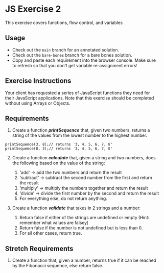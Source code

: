 # JS Exercise 2
This exercise covers functions, flow control, and variables

## Usage
* Check out the `main` branch for an annotated solution. 
* Check out the `bare-bones` branch for a bare bones solution.
* Copy and paste each requirement into the browser console. Make sure to refresh so that you don't get variable re-assignment errors!

## Exercise Instructions
Your client has requested a series of JavaScript functions they need for their JavaScript applications. Note that this exercise should be completed without using Arrays or Objects.

## Requirements
1. Create a function **_printSequence_** that, given two numbers, returns a string of the values from the lowest number to the highest number.
```
printSequence(3, 8);// returns '3, 4, 5, 6, 7, 8'
printSequence(8, 3);// returns '3, 4, 5, 6, 7, 8'
```

2. Create a function **_calculate_** that, given a string and two numbers, does the following based on the value of the string:
    1. 'add' → add the two numbers and return the result
    2. 'subtract' → subtract the second number from the first and return the result
    3. 'multiply' → multiply the numbers together and return the result
    4. 'divide' → divide the first number by the second and return the result
    5. For everything else, do not return anything.

3. Create a function **_validate_** that takes in 2 strings and a number:  
    1. Return false if either of the strings are undefined or empty (Hint: remember what values are falsey)  
    2. Return false if the number is not undefined but is less than 0.  
    3. For all other cases, return true.


## Stretch Requirements
1. Create a function that, given a number, returns true if it can be reached by the Fibonacci  sequence, else return false.
